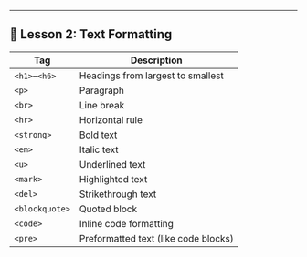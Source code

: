---

## 🧪 Lesson 2: Text Formatting

| Tag        | Description                         |
|------------|-------------------------------------|
| `<h1>`–`<h6>` | Headings from largest to smallest   |
| `<p>`      | Paragraph                           |
| `<br>`     | Line break                          |
| `<hr>`     | Horizontal rule                     |
| `<strong>` | Bold text                           |
| `<em>`     | Italic text                         |
| `<u>`      | Underlined text                     |
| `<mark>`   | Highlighted text                    |
| `<del>`    | Strikethrough text                  |
| `<blockquote>` | Quoted block                     |
| `<code>`   | Inline code formatting              |
| `<pre>`    | Preformatted text (like code blocks) |


